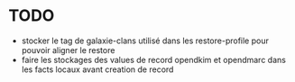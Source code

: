 # TODO

* stocker le tag de galaxie-clans utilisé dans les restore-profile pour pouvoir aligner le restore
* faire les stockages des values de record opendkim et opendmarc dans les facts locaux avant creation de record